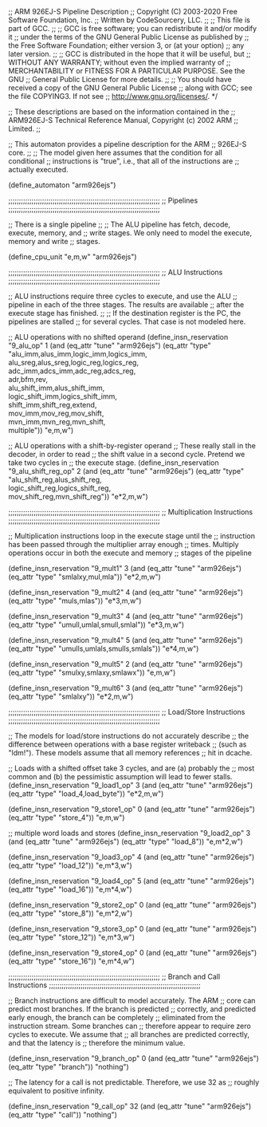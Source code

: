 ;; ARM 926EJ-S Pipeline Description
;; Copyright (C) 2003-2020 Free Software Foundation, Inc.
;; Written by CodeSourcery, LLC.
;;
;; This file is part of GCC.
;;
;; GCC is free software; you can redistribute it and/or modify it
;; under the terms of the GNU General Public License as published by
;; the Free Software Foundation; either version 3, or (at your option)
;; any later version.
;;
;; GCC is distributed in the hope that it will be useful, but
;; WITHOUT ANY WARRANTY; without even the implied warranty of
;; MERCHANTABILITY or FITNESS FOR A PARTICULAR PURPOSE.  See the GNU
;; General Public License for more details.
;;
;; You should have received a copy of the GNU General Public License
;; along with GCC; see the file COPYING3.  If not see
;; <http://www.gnu.org/licenses/>.  */

;; These descriptions are based on the information contained in the
;; ARM926EJ-S Technical Reference Manual, Copyright (c) 2002 ARM
;; Limited.
;;

;; This automaton provides a pipeline description for the ARM
;; 926EJ-S core.
;;
;; The model given here assumes that the condition for all conditional
;; instructions is "true", i.e., that all of the instructions are
;; actually executed.

(define_automaton "arm926ejs")

;;;;;;;;;;;;;;;;;;;;;;;;;;;;;;;;;;;;;;;;;;;;;;;;;;;;;;;;;;;;;;;;;;;;;;;;
;; Pipelines
;;;;;;;;;;;;;;;;;;;;;;;;;;;;;;;;;;;;;;;;;;;;;;;;;;;;;;;;;;;;;;;;;;;;;;;;

;; There is a single pipeline
;;
;;   The ALU pipeline has fetch, decode, execute, memory, and
;;   write stages. We only need to model the execute, memory and write
;;   stages.

(define_cpu_unit "e,m,w" "arm926ejs")

;;;;;;;;;;;;;;;;;;;;;;;;;;;;;;;;;;;;;;;;;;;;;;;;;;;;;;;;;;;;;;;;;;;;;;;;
;; ALU Instructions
;;;;;;;;;;;;;;;;;;;;;;;;;;;;;;;;;;;;;;;;;;;;;;;;;;;;;;;;;;;;;;;;;;;;;;;;

;; ALU instructions require three cycles to execute, and use the ALU
;; pipeline in each of the three stages.  The results are available
;; after the execute stage has finished.
;;
;; If the destination register is the PC, the pipelines are stalled
;; for several cycles.  That case is not modeled here.

;; ALU operations with no shifted operand
(define_insn_reservation "9_alu_op" 1 
 (and (eq_attr "tune" "arm926ejs")
      (eq_attr "type" "alu_imm,alus_imm,logic_imm,logics_imm,\
                       alu_sreg,alus_sreg,logic_reg,logics_reg,\
                       adc_imm,adcs_imm,adc_reg,adcs_reg,\
                       adr,bfm,rev,\
                       alu_shift_imm,alus_shift_imm,\
                       logic_shift_imm,logics_shift_imm,\
                       shift_imm,shift_reg,extend,\
                       mov_imm,mov_reg,mov_shift,\
                       mvn_imm,mvn_reg,mvn_shift,\
                       multiple"))
 "e,m,w")

;; ALU operations with a shift-by-register operand
;; These really stall in the decoder, in order to read
;; the shift value in a second cycle. Pretend we take two cycles in
;; the execute stage.
(define_insn_reservation "9_alu_shift_reg_op" 2 
 (and (eq_attr "tune" "arm926ejs")
      (eq_attr "type" "alu_shift_reg,alus_shift_reg,\
                       logic_shift_reg,logics_shift_reg,\
                       mov_shift_reg,mvn_shift_reg"))
 "e*2,m,w")

;;;;;;;;;;;;;;;;;;;;;;;;;;;;;;;;;;;;;;;;;;;;;;;;;;;;;;;;;;;;;;;;;;;;;;;;
;; Multiplication Instructions
;;;;;;;;;;;;;;;;;;;;;;;;;;;;;;;;;;;;;;;;;;;;;;;;;;;;;;;;;;;;;;;;;;;;;;;;

;; Multiplication instructions loop in the execute stage until the
;; instruction has been passed through the multiplier array enough
;; times. Multiply operations occur in both the execute and memory
;; stages of the pipeline

(define_insn_reservation "9_mult1" 3
 (and (eq_attr "tune" "arm926ejs")
      (eq_attr "type" "smlalxy,mul,mla"))
 "e*2,m,w")

(define_insn_reservation "9_mult2" 4
 (and (eq_attr "tune" "arm926ejs")
      (eq_attr "type" "muls,mlas"))
 "e*3,m,w")

(define_insn_reservation "9_mult3" 4
 (and (eq_attr "tune" "arm926ejs")
      (eq_attr "type" "umull,umlal,smull,smlal"))
 "e*3,m,w")

(define_insn_reservation "9_mult4" 5
 (and (eq_attr "tune" "arm926ejs")
      (eq_attr "type" "umulls,umlals,smulls,smlals"))
 "e*4,m,w")

(define_insn_reservation "9_mult5" 2
 (and (eq_attr "tune" "arm926ejs")
      (eq_attr "type" "smulxy,smlaxy,smlawx"))
 "e,m,w")

(define_insn_reservation "9_mult6" 3
 (and (eq_attr "tune" "arm926ejs")
      (eq_attr "type" "smlalxy"))
 "e*2,m,w")

;;;;;;;;;;;;;;;;;;;;;;;;;;;;;;;;;;;;;;;;;;;;;;;;;;;;;;;;;;;;;;;;;;;;;;;;
;; Load/Store Instructions
;;;;;;;;;;;;;;;;;;;;;;;;;;;;;;;;;;;;;;;;;;;;;;;;;;;;;;;;;;;;;;;;;;;;;;;;

;; The models for load/store instructions do not accurately describe
;; the difference between operations with a base register writeback
;; (such as "ldm!").  These models assume that all memory references
;; hit in dcache.

;; Loads with a shifted offset take 3 cycles, and are (a) probably the
;; most common and (b) the pessimistic assumption will lead to fewer stalls.
(define_insn_reservation "9_load1_op" 3
 (and (eq_attr "tune" "arm926ejs")
      (eq_attr "type" "load_4,load_byte"))
 "e*2,m,w")

(define_insn_reservation "9_store1_op" 0
 (and (eq_attr "tune" "arm926ejs")
      (eq_attr "type" "store_4"))
 "e,m,w")

;; multiple word loads and stores
(define_insn_reservation "9_load2_op" 3
 (and (eq_attr "tune" "arm926ejs")
      (eq_attr "type" "load_8"))
 "e,m*2,w")

(define_insn_reservation "9_load3_op" 4
 (and (eq_attr "tune" "arm926ejs")
      (eq_attr "type" "load_12"))
 "e,m*3,w")

(define_insn_reservation "9_load4_op" 5
 (and (eq_attr "tune" "arm926ejs")
      (eq_attr "type" "load_16"))
 "e,m*4,w")

(define_insn_reservation "9_store2_op" 0
 (and (eq_attr "tune" "arm926ejs")
      (eq_attr "type" "store_8"))
 "e,m*2,w")

(define_insn_reservation "9_store3_op" 0
 (and (eq_attr "tune" "arm926ejs")
      (eq_attr "type" "store_12"))
 "e,m*3,w")

(define_insn_reservation "9_store4_op" 0
 (and (eq_attr "tune" "arm926ejs")
      (eq_attr "type" "store_16"))
 "e,m*4,w")

;;;;;;;;;;;;;;;;;;;;;;;;;;;;;;;;;;;;;;;;;;;;;;;;;;;;;;;;;;;;;;;;;;;;;;;;
;; Branch and Call Instructions
;;;;;;;;;;;;;;;;;;;;;;;;;;;;;;;;;;;;;;;;;;;;;;;;;;;;;;;;;;;;;;;;;;;;;;;;

;; Branch instructions are difficult to model accurately.  The ARM
;; core can predict most branches.  If the branch is predicted
;; correctly, and predicted early enough, the branch can be completely
;; eliminated from the instruction stream.  Some branches can
;; therefore appear to require zero cycles to execute.  We assume that
;; all branches are predicted correctly, and that the latency is
;; therefore the minimum value.

(define_insn_reservation "9_branch_op" 0
 (and (eq_attr "tune" "arm926ejs")
      (eq_attr "type" "branch"))
 "nothing")

;; The latency for a call is not predictable.  Therefore, we use 32 as
;; roughly equivalent to positive infinity.

(define_insn_reservation "9_call_op" 32
 (and (eq_attr "tune" "arm926ejs")
      (eq_attr "type" "call"))
 "nothing")
